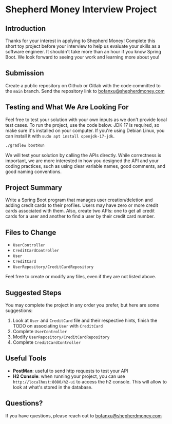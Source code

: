 # Shepherd Money Interview Project

## Introduction

Thanks for your interest in applying to Shepherd Money! Complete this short toy project before your interview to help us evaluate your skills as a software engineer. It shouldn't take more than an hour if you know Spring Boot. We look forward to seeing your work and learning more about you!

## Submission
Create a public repository on Github or Gitlab with the code committed to the `main` branch. Send the repository link to bofanxu@shepherdmoney.com

## Testing and What We Are Looking For
Feel free to test your solution with your own inputs as we don't provide local test cases. To run the project, use the code below. JDK 17 is required, so make sure it's installed on your computer. If you're using Debian Linux, you can install it with `sudo apt install openjdk-17-jdk`.

```bash
./gradlew bootRun
```

We will test your solution by calling the APIs directly. While correctness is important, we are more interested in how you designed the API and your coding practices, such as using clear variable names, good comments, and good naming conventions.

## Project Summary
Write a Spring Boot program that manages user creation/deletion and adding credit cards to their profiles. Users may have zero or more credit cards associated with them. Also, create two APIs: one to get all credit cards for a user and another to find a user by their credit card number.

## Files to Change
- `UserController`
- `CreditCardController`
- `User`
- `CreditCard`
- `UserRepository/CreditCardRepository`

Feel free to create or modify any files, even if they are not listed above.

## Suggested Steps
You may complete the project in any order you prefer, but here are some suggestions:
1. Look at `User` and `CreditCard` file and their respective hints, finish the TODO on associating `User` with `CreditCard`
2. Complete `UserController`
3. Modify `UserRepository/CreditCardRepository`
4. Complete `CreditCardController`

## Useful Tools
- **PostMan**: useful to send http requests to test your API
- **H2 Console**: when running your project, you can use `http://localhost:8080/h2-ui` to access the h2 console. This will allow to look at what's stored in the database.

## Questions?
If you have questions, please reach out to bofanxu@shepherdmoney.com